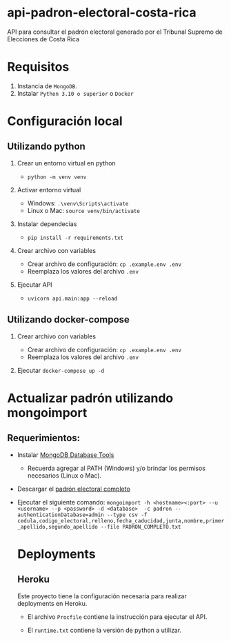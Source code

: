 # api-padron-electoral-costa-rica
API para consultar el padrón electoral generado por el Tribunal Supremo de Elecciones de Costa Rica


# Requisitos

1. Instancia de `MongoDB`.
2. Instalar `Python 3.10 o superior` o `Docker`


# Configuración local

## Utilizando python
1. Crear un entorno virtual en python
    - `python -m venv venv`
2. Activar entorno virtual
    - Windows: `.\venv\Scripts\activate`
    - Linux o Mac: `source venv/bin/activate`

3. Instalar dependecias
    - `pip install -r requirements.txt`

4. Crear archivo con variables
    - Crear archivo de configuración: `cp .example.env .env`
    - Reemplaza los valores del archivo `.env`

5. Ejecutar API
    - `uvicorn api.main:app --reload`


## Utilizando docker-compose
1. Crear archivo con variables
    - Crear archivo de configuración: `cp .example.env .env`
    - Reemplaza los valores del archivo `.env`

2. Ejecutar `docker-compose up -d`

# Actualizar padrón utilizando mongoimport

## Requerimientos:
- Instalar [MongoDB Database Tools](https://www.mongodb.com/docs/database-tools/installation/installation/)
    - Recuerda agregar al PATH (Windows) y/o brindar los permisos necesarios (Linux o Mac).
- Descargar el [padrón electoral completo](https://www.tse.go.cr/descarga_padron.htm)
- Ejecutar el siguiente comando:
    `mongoimport -h <hostname><:port> --u <username> --p <password> -d <database>  -c padron --authenticationDatabase=admin --type csv -f cedula,codigo_electoral,relleno,fecha_caducidad,junta,nombre,primer_apellido,segundo_apellido --file PADRON_COMPLETO.txt 
    `


    # Deployments

    ## Heroku

    Este proyecto tiene la configuración necesaria para realizar deployments en Heroku.

    - El archivo `Procfile` contiene la instrucción para ejecutar el API.

    - El `runtime.txt` contiene la versión de python a utilizar.  
